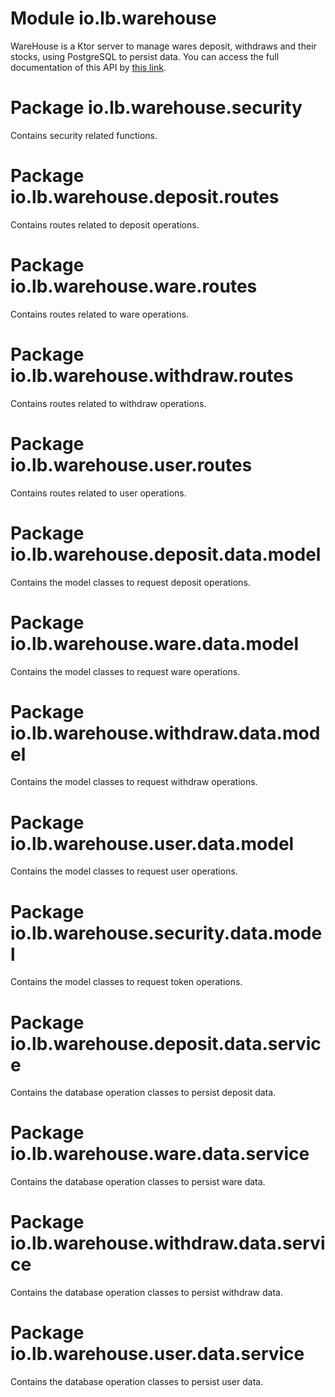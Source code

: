 # Module io.lb.warehouse
WareHouse is a Ktor server to manage wares deposit, withdraws and their stocks, using PostgreSQL to persist data.
You can access the full documentation of this API by [this link](https://documenter.getpostman.com/view/28162587/2sA3JGeihC).

# Package io.lb.warehouse.security
Contains security related functions.

# Package io.lb.warehouse.deposit.routes
Contains routes related to deposit operations.

# Package io.lb.warehouse.ware.routes
Contains routes related to ware operations.

# Package io.lb.warehouse.withdraw.routes
Contains routes related to withdraw operations.

# Package io.lb.warehouse.user.routes
Contains routes related to user operations.

# Package io.lb.warehouse.deposit.data.model
Contains the model classes to request deposit operations.

# Package io.lb.warehouse.ware.data.model
Contains the model classes to request ware operations.

# Package io.lb.warehouse.withdraw.data.model
Contains the model classes to request withdraw operations.

# Package io.lb.warehouse.user.data.model
Contains the model classes to request user operations.

# Package io.lb.warehouse.security.data.model
Contains the model classes to request token operations.

# Package io.lb.warehouse.deposit.data.service
Contains the database operation classes to persist deposit data.

# Package io.lb.warehouse.ware.data.service
Contains the database operation classes to persist ware data.

# Package io.lb.warehouse.withdraw.data.service
Contains the database operation classes to persist withdraw data.

# Package io.lb.warehouse.user.data.service
Contains the database operation classes to persist user data.